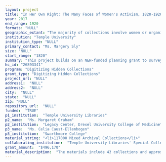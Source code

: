 ```yaml
--- 
layout: project 
title: "In Her Own Right: The Many Faces of Women's Activism, 1820-1920"
year: 2017
end_range: 1920
formats: "NULL"
geographic_extant: "The majority of collections involve women or organizations located in Philadelphia or southeastern Pennsylvania; with additional collections from the mid·Atlantic states and New England. These women worked locally. regionally, nationally, and internationally."
institution: "Temple University"
institution_type: "NULL"
primary_contact: "Ms. Margery Sly"
size: "NULL"
start_range: "1820"
summary: "This project builds on an NEH-funded planning grant to survey member collections relating to the efforts of women to assert their rights in the century prior to the ratification of the 19th Amendment, and to develop a prototype interface to expose these collections on a collaborative website. It is led by Temple University Libraries' Special Collections Research Center, the Drexel University College of Medicine Legacy Center, and Swarthmore College and involves seven additional content contributors, listed below. Project participants will digitize and create metadata for their own materials. A project website will harvest OAI-PMH-compliant metadata that will also be DPLA-ready. Participants have paid particular attention to uncovering records by and about women of color, working women, and other marginalized or underrepresented populations."
hc_id: "26893341"
program: "Digitizing Hidden Collections"
grant_type: "Digitizing Hidden Collections"
project_url: "NULL"
address1:  "NULL"
address2:  "NULL"
city:  "NULL"
state:  "NULL"
zip: "NULL"
repository_url:  "NULL"
funded:  "TRUE"
p1_institution:  "Temple University Libraries"
p2_name:  "Ms. Margaret Graham"
p2_institution:  "Legacy Center, Drexel University College of Medicine"
p3_name:  "Ms. Celia Caust-Ellenbogen"
p3_institution:  "Swarthmore College"
material_string: "<li>117000 Mixed Archival Collections</li>"
collaborating_institution:  "Temple University Libraries' Special Collections Research Center; Bryn Mawr College; Drexel University College of Medicine Legacy Center; German Society of Pennsylvania; Haverford College; Historical Society of Pennsylvania; Lehigh University; National Archives at Philadelphia; Swarthmore College: Friends Historical Library and Peace Collection; University of Delaware Library, Museums and Press; University of Pennsylvania, Barbara Bates Nursing Center; Philadelphia Area Consortium of Special Collections (PACSCL)"
grant_amount:  "$496,170"
material_description:  "The materials include 43 collections and approximately 117,000 pages from ten PACSCL institutions. Although most of the material dates from 1820 to 1920, the project includes materials both earlier and later that add important context. Some are portions of larger collections of papers from organizations that continued well beyond our period; these portions have a thematic or structural unity. In making the selections, the organizers sought to demonstrate the full range of women's rights-related activities. Some collections are primarily suffrage-related, e.g., the papers of Mariana Wright Chapman and the minutes of the Woman Suffrage Society of the County of Philadelphia. Others, like the papers of prominent Philadelphia abolitionist and suffrage advocate Lucretia Mott, demonstrate a range of activist endeavors, including treating African Americans as equals in the Female Anti-Slavery Society. Many collections illustrate women's activities in charitable or social justice issues, such as poor relief, education of women and disadvantaged children, and prison reform. Two medical school collections are of particular interest: the Mercy-Douglass Hospital records at the Bates Nursing Center (part of the pilot project) document African-American women's efforts to attain a professional education in the nineteenth and early twentieth centuries; and the Woman's Medical College records document early efforts of women to become physicians. The organizers sought out collections that illustrate interactions across races, genders. and socio-economic classes and reveal the tensions and innate biases of those encounters. Together, the collections provide a complex and nuanced view of a century of progress in women's activism."
---
```

